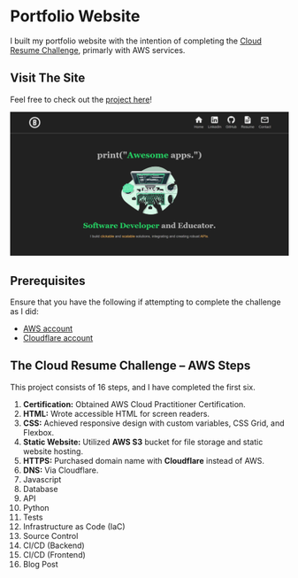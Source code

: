 # Portfolio Website

I built my portfolio website with the intention of completing the [Cloud Resume Challenge](https://cloudresumechallenge.dev/docs/the-challenge/aws/), primarly with AWS services.

## Visit The Site

Feel free to check out the [project here](https://www.barronbytes.com/)!

![portfolio website homepage](./images/portfolio-homepage.PNG)

## Prerequisites

Ensure that you have the following if attempting to complete the challenge as I did:

- [AWS account](https://aws.amazon.com/)
- [Cloudflare account](https://www.cloudflare.com/)

## The Cloud Resume Challenge – AWS Steps

This project consists of 16 steps, and I have completed the first six.

1. **Certification:** Obtained AWS Cloud Practitioner Certification.
2. **HTML:** Wrote accessible HTML for screen readers.
3. **CSS:** Achieved responsive design with custom variables, CSS Grid, and Flexbox.
4. **Static Website:** Utilized **AWS S3** bucket for file storage and static website hosting.
5. **HTTPS:** Purchased domain name with **Cloudflare** instead of AWS.
6. **DNS:** Via Cloudflare.
7. Javascript
8. Database
9. API
10. Python
11. Tests
12. Infrastructure as Code (IaC)
13. Source Control
14. CI/CD (Backend)
15. CI/CD (Frontend)
16. Blog Post
